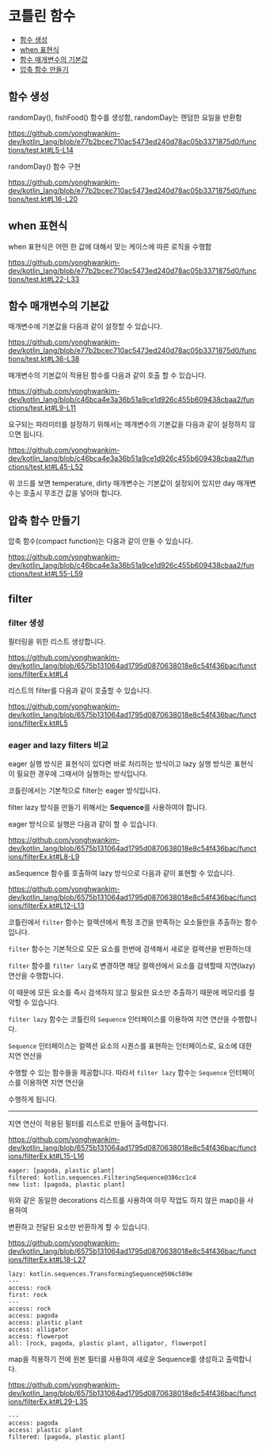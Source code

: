 # 코틀린 함수
- [함수 생성](#함수-생성)
- [when 표현식](#when-표현식)
- [함수 매개변수의 기본값](#함수-매개변수의-기본값)
- [압축 함수 만들기](#압축-함수-만들기)

## 함수 생성
randomDay(), fishFood() 함수를 생성함, randomDay는 랜덤한 요일을 반환함

https://github.com/yonghwankim-dev/kotlin_lang/blob/e77b2bcec710ac5473ed240d78ac05b3371875d0/functions/test.kt#L5-L14

randomDay() 함수 구현

https://github.com/yonghwankim-dev/kotlin_lang/blob/e77b2bcec710ac5473ed240d78ac05b3371875d0/functions/test.kt#L16-L20

## when 표현식
when 표현식은 어떤 한 값에 대해서 맞는 케이스에 따른 로직을 수행함

https://github.com/yonghwankim-dev/kotlin_lang/blob/e77b2bcec710ac5473ed240d78ac05b3371875d0/functions/test.kt#L22-L33

## 함수 매개변수의 기본값
매개변수에 기본값을 다음과 같이 설정할 수 있습니다.

https://github.com/yonghwankim-dev/kotlin_lang/blob/e77b2bcec710ac5473ed240d78ac05b3371875d0/functions/test.kt#L36-L38

매개변수의 기본값이 적용된 함수를 다음과 같이 호출 할 수 있습니다.

https://github.com/yonghwankim-dev/kotlin_lang/blob/c46bca4e3a36b51a9ce1d926c455b609438cbaa2/functions/test.kt#L9-L11

요구되는 파라미터를 설정하기 위해서는 매개변수의 기본값을 다음과 같이 설정하지 않으면 됩니다.

https://github.com/yonghwankim-dev/kotlin_lang/blob/c46bca4e3a36b51a9ce1d926c455b609438cbaa2/functions/test.kt#L45-L52

위 코드를 보면 temperature, dirty 매개변수는 기본값이 설정되어 있지만 day 매개변수는 호출시 무조건 값을 넣어야 합니다.

## 압축 함수 만들기
압축 함수(compact function)는 다음과 같이 만들 수 있습니다.

https://github.com/yonghwankim-dev/kotlin_lang/blob/c46bca4e3a36b51a9ce1d926c455b609438cbaa2/functions/test.kt#L55-L59

## filter
### filter 생성
필터링을 위한 리스트 생성합니다.

https://github.com/yonghwankim-dev/kotlin_lang/blob/6575b131064ad1795d0870638018e8c54f436bac/functions/filterEx.kt#L4

리스트의 filter를 다음과 같이 호출할 수 있습니다.

https://github.com/yonghwankim-dev/kotlin_lang/blob/6575b131064ad1795d0870638018e8c54f436bac/functions/filterEx.kt#L5

### eager and lazy filters 비교
eager 실행 방식은 표현식이 있다면 바로 처리하는 방식이고 lazy 실행 방식은 표현식이 필요한 경우에 그때서야 실행하는 방식입니다.

코틀린에서는 기본적으로 filter는 eager 방식입니다.

filter lazy 방식을 만들기 위해서는 **Sequence**를 사용하여야 합니다.

eager 방식으로 실행은 다음과 같이 할 수 있습니다.

https://github.com/yonghwankim-dev/kotlin_lang/blob/6575b131064ad1795d0870638018e8c54f436bac/functions/filterEx.kt#L8-L9

asSequence 함수를 호출하여 lazy 방식으로 다음과 같이 표현할 수 있습니다.

https://github.com/yonghwankim-dev/kotlin_lang/blob/6575b131064ad1795d0870638018e8c54f436bac/functions/filterEx.kt#L12-L13

코틀린에서 `filter` 함수는 컬렉션에서 특정 조건을 만족하는 요소들만을 추출하는 함수입니다.

`filter` 함수는 기본적으로 모든 요소를 한번에 검색해서 새로운 컬렉션을 반환하는데

`filter` 함수를 `filter lazy`로 변경하면 해당 컬렉션에서 요소를 검색할때 지연(lazy) 연산을 수행합니다.

이 때문에 모든 요소를 즉시 검색하지 않고 필요한 요소만 추출하기 때문에 메모리를 절약할 수 있습니다.

`filter lazy` 함수는 코틀린의 `Sequence` 인터페이스를 이용하여 지연 연산을 수행합니다.

`Sequence` 인터페이스는 컬렉션 요소의 시퀀스를 표현하는 인터페이스로, 요소에 대한 지연 연산을

수행할 수 있는 함수들을 제공합니다. 따라서 `filter lazy` 함수는 `Sequence` 인터페이스를 이용하면 지연 연산을

수행하게 됩니다.

---

지연 연산이 적용된 필터를 리스트로 만들어 출력합니다.

https://github.com/yonghwankim-dev/kotlin_lang/blob/6575b131064ad1795d0870638018e8c54f436bac/functions/filterEx.kt#L15-L16

```shell
eager: [pagoda, plastic plant]
filtered: kotlin.sequences.FilteringSequence@386cc1c4
new list: [pagoda, plastic plant]
```

위와 같은 동일한 decorations 리스트를 사용하여 아무 작업도 하지 않은 map()을 사용하여

변환하고 전달된 요소만 반환하게 할 수 있습니다. 

https://github.com/yonghwankim-dev/kotlin_lang/blob/6575b131064ad1795d0870638018e8c54f436bac/functions/filterEx.kt#L18-L27

```text
lazy: kotlin.sequences.TransformingSequence@506c589e
---
access: rock
first: rock
---
access: rock
access: pagoda
access: plastic plant
access: alligator
access: flowerpot
all: [rock, pagoda, plastic plant, alligator, flowerpot]
```

map을 적용하기 전에 원본 필터를 사용하여 새로운 Sequence를 생성하고 출력합니다.

https://github.com/yonghwankim-dev/kotlin_lang/blob/6575b131064ad1795d0870638018e8c54f436bac/functions/filterEx.kt#L29-L35

```text
---
access: pagoda
access: plastic plant
filtered: [pagoda, plastic plant]
```


